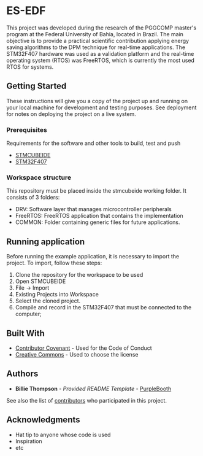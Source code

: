 # ES-EDF

This project was developed during the research of the PGGCOMP master's program at the Federal University of Bahia, located in Brazil. The main objective is to provide a practical scientific contribution applying energy saving algorithms to the DPM technique for real-time applications. The STM32F407 hardware was used as a validation platform and the real-time operating system (RTOS) was FreeRTOS, which is currently the most used RTOS for systems.

## Getting Started

These instructions will give you a copy of the project up and running on
your local machine for development and testing purposes. See deployment
for notes on deploying the project on a live system.

### Prerequisites

Requirements for the software and other tools to build, test and push 
- [STMCUBEIDE](https://www.st.com/en/development-tools/stm32cubeide.html)
- [STM32F407](https://www.st.com/en/evaluation-tools/stm32f4discovery.html#overview)

### Workspace structure

This repository must be placed inside the stmcubeide working folder. It consists of 3 folders:
- DRV: Software layer that manages microcontroller peripherals
- FreeRTOS: FreeRTOS application that contains the implementation
- COMMON: Folder containing generic files for future applications.

## Running application

Before running the example application, it is necessary to import the project. To import, follow these steps:
1) Clone the repository for the workspace to be used
2) Open STMCUBEIDE
3) File -> Import
4) Existing Projects into Workspace
5) Select the cloned project.
6) Compile and record in the STM32F407 that must be connected to the computer;
## Built With

  - [Contributor Covenant](https://www.contributor-covenant.org/) - Used
    for the Code of Conduct
  - [Creative Commons](https://creativecommons.org/) - Used to choose
    the license

## Authors

  - **Billie Thompson** - *Provided README Template* -
    [PurpleBooth](https://github.com/PurpleBooth)

See also the list of
[contributors](https://github.com/PurpleBooth/a-good-readme-template/contributors)
who participated in this project.


## Acknowledgments

  - Hat tip to anyone whose code is used
  - Inspiration
  - etc
